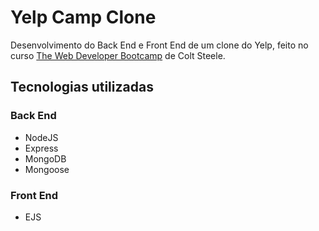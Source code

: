# Yelp Camp Clone

Desenvolvimento do Back End e Front End de um clone do Yelp, feito no curso [The Web Developer Bootcamp](https://www.udemy.com/course/the-web-developer-bootcamp/) de Colt Steele.

## Tecnologias utilizadas

### Back End
- NodeJS
- Express
- MongoDB
- Mongoose

### Front End
- EJS